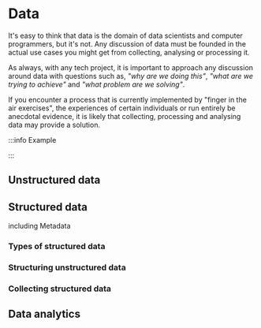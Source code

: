 # Data

It's easy to think that data is the domain of data scientists and computer programmers, but it's not. Any discussion of data must be founded in the actual use cases you might get from collecting, analysing or processing it.

As always, with any tech project, it is important to approach any discussion around data with questions such as, *"why are we doing this"*, *"what are we trying to achieve"* and *"what problem are we solving"*.

If you encounter a process that is currently implemented by "finger in the air exercises", the experiences of certain individuals or run entirely be anecdotal evidence, it is likely that collecting, processing and analysing data may provide a solution.

:::info Example

:::

## Unstructured data

## Structured data

including Metadata

### Types of structured data

### Structuring unstructured data

### Collecting structured data

## Data analytics
